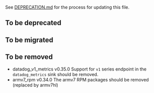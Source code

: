 See [DEPRECATION.md](docs/DEPRECATION.md#process) for the process for updating this file.

## To be deprecated

## To be migrated

## To be removed

* datadog_v1_metrics v0.35.0 Support for `v1` series endpoint in the `datadog_metrics` sink should be removed.
* armv7_rpm v0.34.0 The armv7 RPM packages should be removed (replaced by armv7hl)